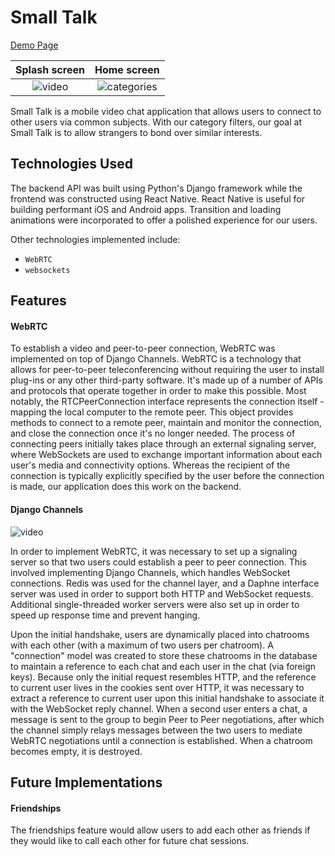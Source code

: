 # Small Talk

[Demo Page](https://small-talk-us.herokuapp.com/)

Splash screen              |  Home screen
:-------------------------:|:-------------------------:
![video](http://res.cloudinary.com/dqr2mejhc/image/upload/v1498017130/IMG_4171_bnqdzh.jpg)  |  ![categories](http://res.cloudinary.com/dqr2mejhc/image/upload/v1498017130/IMG_4175_m6wwxa.jpg)

Small Talk is a mobile video chat application that allows users to connect to other users via common subjects. With our category filters, our goal at Small Talk is to allow strangers to bond over similar interests.

## Technologies Used

The backend API was built using Python's Django framework while the frontend was constructed using React Native. React Native is useful for building performant iOS and Android apps. Transition and loading animations were incorporated to offer a polished experience for our users.

Other technologies implemented include:

- `WebRTC`
- `websockets`

## Features

#### WebRTC

To establish a video and peer-to-peer connection, WebRTC was implemented on top of Django Channels.  WebRTC is a technology that allows for peer-to-peer teleconferencing without requiring the user to install plug-ins or any other third-party software.  It's made up of a number of APIs and protocols that operate together in order to make this possible.  Most notably, the RTCPeerConnection interface represents the connection itself - mapping the local computer to the remote peer.  This object provides methods to connect to a remote peer, maintain and monitor the connection, and close the connection once it's no longer needed.  The process of connecting peers initially takes place through an external signaling server, where WebSockets are used to exchange important information about each user's media and connectivity options.  Whereas the recipient of the connection is typically explicitly specified by the user before the connection is made, our application does this work on the backend.  

#### Django Channels

![video](http://res.cloudinary.com/dqr2mejhc/image/upload/v1498018075/normal_cn6vwt.gif)

In order to implement WebRTC, it was necessary to set up a signaling server so that two
users could establish a peer to peer connection. This involved implementing Django Channels, which
handles WebSocket connections. Redis was used for the channel layer, and a Daphne interface server was used in order to support both HTTP and WebSocket requests. Additional single-threaded worker servers were also set up in order to speed up response time and prevent hanging.

Upon the initial handshake, users are dynamically placed into chatrooms with each other (with a maximum of two users per chatroom).  A "connection" model was created to store these chatrooms in the database to maintain a reference to each chat and each user in the chat (via foreign keys). Because only the initial request resembles HTTP, and the reference to current user lives in the cookies sent over HTTP, it was necessary to extract a reference to current user upon this initial handshake to associate it with the WebSocket reply channel. When a second user enters a chat, a message is sent to the group to begin Peer to Peer negotiations, after which the channel simply relays messages between the two users to mediate WebRTC negotiations until a connection is established. When a chatroom becomes empty, it is destroyed.


## Future Implementations

#### Friendships
The friendships feature would allow users to add each other as friends if
they would like to call each other for future chat sessions.
